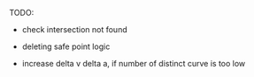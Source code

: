 TODO:

- check intersection not found

- deleting safe point logic

- increase delta v delta a, if number of distinct curve is too low
